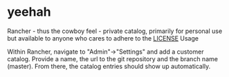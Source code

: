 # yeehah
Rancher - thus the cowboy feel - private catalog, primarily for personal use but available to anyone who cares to adhere to the [LICENSE](https://github.com/gnewt58/yeehah/blob/master/LICENSE)
Usage

Within Rancher, navigate to "Admin"->"Settings" and add a customer catalog. Provide a name, the url to the git repository and the branch name (master). From there, the catalog entries should show up automatically.
